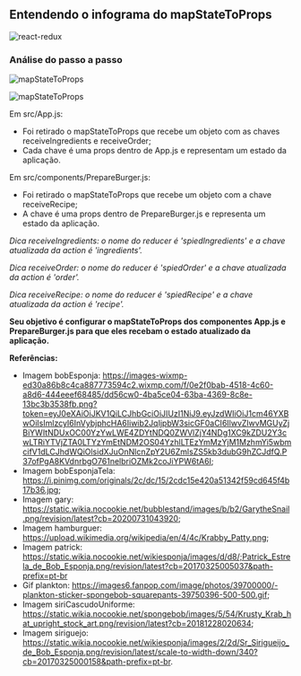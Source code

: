 ## Entendendo o infograma do mapStateToProps

![react-redux](https://i.postimg.cc/j50R8JFQ/connect-info.png)

### Análise do passo a passo
![mapStateToProps](https://i.postimg.cc/rpt8C9Qw/connect.png)

![mapStateToProps](https://i.postimg.cc/fbRhGThv/map-State-To-Props-exp.png)

Em src/App.js:
- Foi retirado o mapStateToProps que recebe um objeto com as chaves receiveIngredients e receiveOrder;
- Cada chave é uma props dentro de App.js e representam um estado da aplicação.

Em src/components/PrepareBurger.js:
- Foi retirado o mapStateToProps que recebe um objeto com a chave receiveRecipe;
- A chave é uma props dentro de PrepareBurger.js e representa um estado da aplicação.

*Dica receiveIngredients: o nome do reducer é 'spiedIngredients' e a chave atualizada da action é 'ingredients'.*

*Dica receiveOrder: o nome do reducer é 'spiedOrder' e a chave atualizada da action é 'order'.*

*Dica receiveRecipe: o nome do reducer é 'spiedRecipe' e a chave atualizada da action é 'recipe'.*

**Seu objetivo é configurar o mapStateToProps dos componentes App.js e PrepareBurger.js para que eles recebam o estado atualizado da aplicação.**

**Referências:**

- Imagem bobEsponja: https://images-wixmp-ed30a86b8c4ca887773594c2.wixmp.com/f/0e2f0bab-4518-4c60-a8d6-444eeef68485/dd56cw0-4ba5ce04-63ba-4369-8c8e-13bc3b3538fb.png?token=eyJ0eXAiOiJKV1QiLCJhbGciOiJIUzI1NiJ9.eyJzdWIiOiJ1cm46YXBwOiIsImlzcyI6InVybjphcHA6Iiwib2JqIjpbW3sicGF0aCI6IlwvZlwvMGUyZjBiYWItNDUxOC00YzYwLWE4ZDYtNDQ0ZWVlZjY4NDg1XC9kZDU2Y3cwLTRiYTVjZTA0LTYzYmEtNDM2OS04YzhlLTEzYmMzYjM1MzhmYi5wbmcifV1dLCJhdWQiOlsidXJuOnNlcnZpY2U6ZmlsZS5kb3dubG9hZCJdfQ.P37ofPgA8KVdnrbgO761nelbriOZMk2coJiYPW6tA6I;
- Imagem bobEsponjaTela: https://i.pinimg.com/originals/2c/dc/15/2cdc15e420a51342f59cd645f4b17b36.jpg;
- Imagem gary: https://static.wikia.nocookie.net/bubblestand/images/b/b2/GarytheSnail.png/revision/latest?cb=20200731043920;
- Imagem hamburguer: https://upload.wikimedia.org/wikipedia/en/4/4c/Krabby_Patty.png;
- Imagem patrick: https://static.wikia.nocookie.net/wikiesponja/images/d/d8/;Patrick_Estrela_de_Bob_Esponja.png/revision/latest?cb=20170325005037&path-prefix=pt-br
- Gif plankton: https://images6.fanpop.com/image/photos/39700000/-plankton-sticker-spongebob-squarepants-39750396-500-500.gif;
- Imagem siriCascudoUniforme: https://static.wikia.nocookie.net/spongebob/images/5/54/Krusty_Krab_hat_upright_stock_art.png/revision/latest?cb=20181228020634;
- Imagem siriguejo: https://static.wikia.nocookie.net/wikiesponja/images/2/2d/Sr_Sirigueijo_de_Bob_Esponja.png/revision/latest/scale-to-width-down/340?cb=20170325000158&path-prefix=pt-br.
